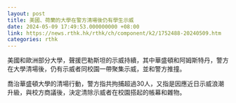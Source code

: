 ```yaml
---
layout: post
title: 美國、荷蘭的大學在警方清場後仍有學生示威
date: 2024-05-09 17:49:53.000000000 +08:00
link: https://news.rthk.hk/rthk/ch/component/k2/1752488-20240509.htm
categories: rthk
---
```


美國和歐洲部分大學，聲援巴勒斯坦的示威持續，其中華盛頓和阿姆斯特丹，警方在大學清場後，仍有示威者同校園一帶聚集示威，並和警方推撞。

喬治華盛頓大學的清場行動，警方指共拘捕超過30人，又指是因應近日示威浪潮升級，與校方商議後，決定清除示威者在校園搭起的帳幕和雜物。
